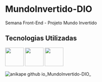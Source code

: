 # MundoInvertido-DIO

Semana Front-End - Projeto Mundo Invertido

## Tecnologias Utilizadas

<img src="https://cdn.jsdelivr.net/gh/devicons/devicon/icons/html5/html5-original.svg" width="60" height="60" />  <img src="https://cdn.jsdelivr.net/gh/devicons/devicon/icons/css3/css3-plain-wordmark.svg" width="60" height="60"/>   <img src="https://cdn.jsdelivr.net/gh/devicons/devicon/icons/javascript/javascript-original.svg" width="60" height="60" />



![anikape github io_MundoInvertido-DIO_](https://user-images.githubusercontent.com/104070821/191322211-042b5be4-92e4-4871-a584-77b08df27d38.png)
